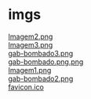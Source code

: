 # imgs 
<a href='https://gabrielryanft.github.io/learning/cursoemvideo/htmlecss/css/gabrielgostosao/imgs/Imagem2.png' target='_blank' rel='next'>Imagem2.png</a><br/>
<a href='https://gabrielryanft.github.io/learning/cursoemvideo/htmlecss/css/gabrielgostosao/imgs/Imagem3.png' target='_blank' rel='next'>Imagem3.png</a><br/>
<a href='https://gabrielryanft.github.io/learning/cursoemvideo/htmlecss/css/gabrielgostosao/imgs/gab-bombado3.png' target='_blank' rel='next'>gab-bombado3.png</a><br/>
<a href='https://gabrielryanft.github.io/learning/cursoemvideo/htmlecss/css/gabrielgostosao/imgs/gab-bombado.png.png' target='_blank' rel='next'>gab-bombado.png.png</a><br/>
<a href='https://gabrielryanft.github.io/learning/cursoemvideo/htmlecss/css/gabrielgostosao/imgs/Imagem1.png' target='_blank' rel='next'>Imagem1.png</a><br/>
<a href='https://gabrielryanft.github.io/learning/cursoemvideo/htmlecss/css/gabrielgostosao/imgs/gab-bombado2.png' target='_blank' rel='next'>gab-bombado2.png</a><br/>
<a href='https://gabrielryanft.github.io/learning/cursoemvideo/htmlecss/css/gabrielgostosao/imgs/favicon.ico' target='_blank' rel='next'>favicon.ico</a><br/>
